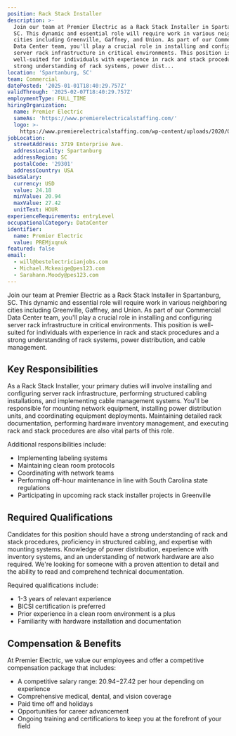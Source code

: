 ```yaml
---
position: Rack Stack Installer
description: >-
  Join our team at Premier Electric as a Rack Stack Installer in Spartanburg,
  SC. This dynamic and essential role will require work in various neighboring
  cities including Greenville, Gaffney, and Union. As part of our Commercial
  Data Center team, you'll play a crucial role in installing and configuring
  server rack infrastructure in critical environments. This position is
  well-suited for individuals with experience in rack and stack procedures and a
  strong understanding of rack systems, power dist...
location: 'Spartanburg, SC'
team: Commercial
datePosted: '2025-01-01T18:40:29.757Z'
validThrough: '2025-02-07T18:40:29.757Z'
employmentType: FULL_TIME
hiringOrganization:
  name: Premier Electric
  sameAs: 'https://www.premierelectricalstaffing.com/'
  logo: >-
    https://www.premierelectricalstaffing.com/wp-content/uploads/2020/05/Premier-Electrical-Staffing-logo.png
jobLocation:
  streetAddress: 3719 Enterprise Ave.
  addressLocality: Spartanburg
  addressRegion: SC
  postalCode: '29301'
  addressCountry: USA
baseSalary:
  currency: USD
  value: 24.18
  minValue: 20.94
  maxValue: 27.42
  unitText: HOUR
experienceRequirements: entryLevel
occupationalCategory: DataCenter
identifier:
  name: Premier Electric
  value: PREMjxqnuk
featured: false
email:
  - will@bestelectricianjobs.com
  - Michael.Mckeaige@pes123.com
  - Sarahann.Moody@pes123.com
---
```




Join our team at Premier Electric as a Rack Stack Installer in Spartanburg, SC. This dynamic and essential role will require work in various neighboring cities including Greenville, Gaffney, and Union. As part of our Commercial Data Center team, you'll play a crucial role in installing and configuring server rack infrastructure in critical environments. This position is well-suited for individuals with experience in rack and stack procedures and a strong understanding of rack systems, power distribution, and cable management.

## Key Responsibilities

As a Rack Stack Installer, your primary duties will involve installing and configuring server rack infrastructure, performing structured cabling installations, and implementing cable management systems. You'll be responsible for mounting network equipment, installing power distribution units, and coordinating equipment deployments. Maintaining detailed rack documentation, performing hardware inventory management, and executing rack and stack procedures are also vital parts of this role. 

Additional responsibilities include:
- Implementing labeling systems
- Maintaining clean room protocols
- Coordinating with network teams
- Performing off-hour maintenance in line with South Carolina state regulations
- Participating in upcoming rack stack installer projects in Greenville

## Required Qualifications

Candidates for this position should have a strong understanding of rack and stack procedures, proficiency in structured cabling, and expertise with mounting systems. Knowledge of power distribution, experience with inventory systems, and an understanding of network hardware are also required. We're looking for someone with a proven attention to detail and the ability to read and comprehend technical documentation.

Required qualifications include:
- 1-3 years of relevant experience
- BICSI certification is preferred
- Prior experience in a clean room environment is a plus
- Familiarity with hardware installation and documentation

## Compensation & Benefits

At Premier Electric, we value our employees and offer a competitive compensation package that includes:
- A competitive salary range: $20.94-$27.42 per hour depending on experience
- Comprehensive medical, dental, and vision coverage
- Paid time off and holidays
- Opportunities for career advancement
- Ongoing training and certifications to keep you at the forefront of your field
